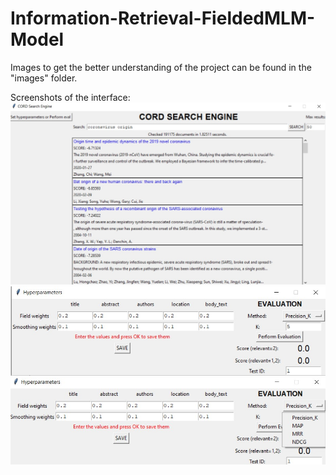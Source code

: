 # Information-Retrieval-FieldedMLM-Model
Images to get the better understanding of the project can be found in the "images" folder. <br>

Screenshots of the interface:
![cannot load image](./images/interface_pic_1.jpg "Screenshot")
![cannot load image](./images/interface_pic_2.jpg "Screenshot")
![cannot load image](./images/interface_pic_3.jpg "Screenshot")
